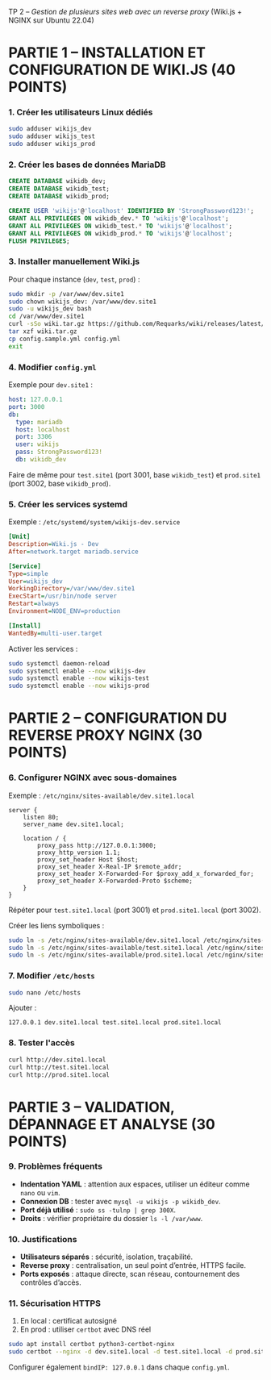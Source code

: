 TP 2 – *Gestion de plusieurs sites web avec un reverse proxy* (Wiki.js + NGINX sur Ubuntu 22.04)

<h1 id="partie1"> PARTIE 1 – INSTALLATION ET CONFIGURATION DE WIKI.JS (40 POINTS)</h1>

### 1. Créer les utilisateurs Linux dédiés

```bash
sudo adduser wikijs_dev
sudo adduser wikijs_test
sudo adduser wikijs_prod
```



### 2. Créer les bases de données MariaDB

```sql
CREATE DATABASE wikidb_dev;
CREATE DATABASE wikidb_test;
CREATE DATABASE wikidb_prod;

CREATE USER 'wikijs'@'localhost' IDENTIFIED BY 'StrongPassword123!';
GRANT ALL PRIVILEGES ON wikidb_dev.* TO 'wikijs'@'localhost';
GRANT ALL PRIVILEGES ON wikidb_test.* TO 'wikijs'@'localhost';
GRANT ALL PRIVILEGES ON wikidb_prod.* TO 'wikijs'@'localhost';
FLUSH PRIVILEGES;
```



### 3. Installer manuellement Wiki.js

Pour chaque instance (`dev`, `test`, `prod`) :

```bash
sudo mkdir -p /var/www/dev.site1
sudo chown wikijs_dev: /var/www/dev.site1
sudo -u wikijs_dev bash
cd /var/www/dev.site1
curl -sSo wiki.tar.gz https://github.com/Requarks/wiki/releases/latest/download/wiki-js.tar.gz
tar xzf wiki.tar.gz
cp config.sample.yml config.yml
exit
```



### 4. Modifier `config.yml`

Exemple pour `dev.site1` :

```yaml
host: 127.0.0.1
port: 3000
db:
  type: mariadb
  host: localhost
  port: 3306
  user: wikijs
  pass: StrongPassword123!
  db: wikidb_dev
```

Faire de même pour `test.site1` (port 3001, base `wikidb_test`) et `prod.site1` (port 3002, base `wikidb_prod`).



### 5. Créer les services systemd

Exemple : `/etc/systemd/system/wikijs-dev.service`

```ini
[Unit]
Description=Wiki.js - Dev
After=network.target mariadb.service

[Service]
Type=simple
User=wikijs_dev
WorkingDirectory=/var/www/dev.site1
ExecStart=/usr/bin/node server
Restart=always
Environment=NODE_ENV=production

[Install]
WantedBy=multi-user.target
```

Activer les services :

```bash
sudo systemctl daemon-reload
sudo systemctl enable --now wikijs-dev
sudo systemctl enable --now wikijs-test
sudo systemctl enable --now wikijs-prod
```



<h1 id="partie2"> PARTIE 2 – CONFIGURATION DU REVERSE PROXY NGINX (30 POINTS)</h1>

### 6. Configurer NGINX avec sous-domaines

Exemple : `/etc/nginx/sites-available/dev.site1.local`

```nginx
server {
    listen 80;
    server_name dev.site1.local;

    location / {
        proxy_pass http://127.0.0.1:3000;
        proxy_http_version 1.1;
        proxy_set_header Host $host;
        proxy_set_header X-Real-IP $remote_addr;
        proxy_set_header X-Forwarded-For $proxy_add_x_forwarded_for;
        proxy_set_header X-Forwarded-Proto $scheme;
    }
}
```

Répéter pour `test.site1.local` (port 3001) et `prod.site1.local` (port 3002).

Créer les liens symboliques :

```bash
sudo ln -s /etc/nginx/sites-available/dev.site1.local /etc/nginx/sites-enabled/
sudo ln -s /etc/nginx/sites-available/test.site1.local /etc/nginx/sites-enabled/
sudo ln -s /etc/nginx/sites-available/prod.site1.local /etc/nginx/sites-enabled/
```



### 7. Modifier `/etc/hosts`

```bash
sudo nano /etc/hosts
```

Ajouter :

```
127.0.0.1 dev.site1.local test.site1.local prod.site1.local
```



### 8. Tester l'accès

```bash
curl http://dev.site1.local
curl http://test.site1.local
curl http://prod.site1.local
```



<h1 id="partie3"> PARTIE 3 – VALIDATION, DÉPANNAGE ET ANALYSE (30 POINTS)</h1>

### 9. Problèmes fréquents

* **Indentation YAML** : attention aux espaces, utiliser un éditeur comme `nano` ou `vim`.
* **Connexion DB** : tester avec `mysql -u wikijs -p wikidb_dev`.
* **Port déjà utilisé** : `sudo ss -tulnp | grep 300X`.
* **Droits** : vérifier propriétaire du dossier `ls -l /var/www`.



### 10. Justifications

* **Utilisateurs séparés** : sécurité, isolation, traçabilité.
* **Reverse proxy** : centralisation, un seul point d’entrée, HTTPS facile.
* **Ports exposés** : attaque directe, scan réseau, contournement des contrôles d’accès.



### 11. Sécurisation HTTPS

1. En local : certificat autosigné
2. En prod : utiliser `certbot` avec DNS réel

```bash
sudo apt install certbot python3-certbot-nginx
sudo certbot --nginx -d dev.site1.local -d test.site1.local -d prod.site1.local
```

Configurer également `bindIP: 127.0.0.1` dans chaque `config.yml`.









